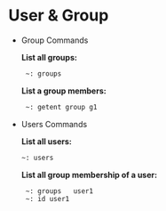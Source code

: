 # User & Group

- Group Commands
    
    **List all groups:**
    ```bash
     ~: groups
    ```
    
    **List a group members:**
    ```bash
     ~: getent group g1
    ```

- Users Commands
    
    **List all users:**
    ```bash
    ~: users
    ```
    
    **List all group membership of a user:**
    ```bash
     ~: groups   user1
     ~: id user1
    ```